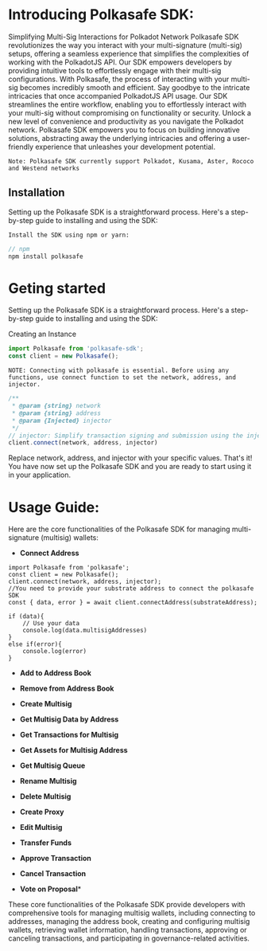 # Introducing Polkasafe SDK:

Simplifying Multi-Sig Interactions for Polkadot Network
Polkasafe SDK revolutionizes the way you interact with your multi-signature (multi-sig) setups, offering a seamless experience that simplifies the complexities of working with the PolkadotJS API. Our SDK empowers developers by providing intuitive tools to effortlessly engage with their multi-sig configurations.
With Polkasafe, the process of interacting with your multi-sig becomes incredibly smooth and efficient. Say goodbye to the intricate intricacies that once accompanied PolkadotJS API usage. Our SDK streamlines the entire workflow, enabling you to effortlessly interact with your multi-sig without compromising on functionality or security.
Unlock a new level of convenience and productivity as you navigate the Polkadot network. Polkasafe SDK empowers you to focus on building innovative solutions, abstracting away the underlying intricacies and offering a user-friendly experience that unleashes your development potential.

`Note: Polkasafe SDK currently support Polkadot, Kusama, Aster, Rococo and Westend networks`

## Installation

Setting up the Polkasafe SDK is a straightforward process. Here's a step-by-step guide to installing and using the SDK:


`Install the SDK using npm or yarn:`

```javascript
// npm
npm install polkasafe
```

# Geting started

Setting up the Polkasafe SDK is a straightforward process.
Here's a step-by-step guide to installing and using the SDK:

Creating an Instance
```javascript
import Polkasafe from 'polkasafe-sdk';
const client = new Polkasafe();
```
`NOTE: Connecting with polkasafe is essential. Before using any functions, use connect function to set the network, address, and injector.`

```javascript
/**
 * @param {string} network
 * @param {string} address
 * @param {Injected} injector
 */
// injector: Simplify transaction signing and submission using the injector parameter
client.connect(network, address, injector)
```

Replace network, address, and injector with your specific values. That's it! You have now set up the Polkasafe SDK and you are ready to start using it in your application.

# Usage Guide:
Here are the core functionalities of the Polkasafe SDK for managing multi-signature (multisig) wallets:

- **Connect Address**
```
import Polkasafe from 'polkasafe';
const client = new Polkasafe();
client.connect(network, address, injector);
//You need to provide your substrate address to connect the polkasafe SDK
const { data, error } = await client.connectAddress(substrateAddress);

if (data){
    // Use your data
    console.log(data.multisigAddresses)
}
else if(error){
    console.log(error)
}
```

- **Add to Address Book**

- **Remove from Address Book**

- **Create Multisig**

- **Get Multisig Data by Address**

- **Get Transactions for Multisig**

- **Get Assets for Multisig Address**

- **Get Multisig Queue**

- **Rename Multisig**

- **Delete Multisig**

- **Create Proxy**

- **Edit Multisig**

- **Transfer Funds**

- **Approve Transaction**

- **Cancel Transaction**

- **Vote on Proposal***


These core functionalities of the Polkasafe SDK provide developers with comprehensive tools for managing multisig wallets, including connecting to addresses, managing the address book, creating and configuring multisig wallets, retrieving wallet information, handling transactions, approving or canceling transactions, and participating in governance-related activities.
